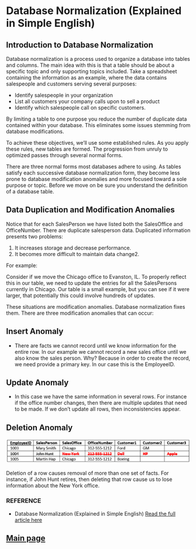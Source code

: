 # Database Normalization (Explained in Simple English)

## Introduction to Database Normalization

Database normalization is a process used to organize a database into tables and columns.  The main idea with this is that a table should be about a specific topic and only supporting topics included. Take a spreadsheet containing the information as an example, where the data contains salespeople and customers serving several purposes:

- Identify salespeople in your organization
- List all customers your company calls upon to sell a product
- Identify which salespeople call on specific customers.

By limiting a table to one purpose you reduce the number of duplicate data contained within your database. This eliminates some issues stemming from database modifications.

To achieve these objectives, we’ll use some established rules. As you apply these rules, new tables are formed. The progression from unruly to optimized passes through several normal forms.

There are three normal forms most databases adhere to using.  As tables satisfy each successive database normalization form, they become less prone to database modification anomalies and more focused toward a sole purpose or topic. Before we move on be sure you understand the definition of a database table.

## Data Duplication and Modification Anomalies

Notice that for each SalesPerson we have listed both the SalesOffice and OfficeNumber. There are duplicate salesperson data. Duplicated information presents two problems:

1. It increases storage and decrease performance.
2. It becomes more difficult to maintain data change2.

For example:

Consider if we move the Chicago office to Evanston, IL. To properly reflect this in our table, we need to update the entries for all the SalesPersons currently in Chicago.  Our table is a small example, but you can see if it were larger, that potentially this could involve hundreds of updates.

These situations are modification anomalies. Database normalization fixes them. There are three modification anomalies that can occur:

## Insert Anomaly

- There are facts we cannot record until we know information for the entire row.  In our example we cannot record a new sales office until we also know the sales person.  Why?  Because in order to create the record, we need provide a primary key.  In our case this is the EmployeeID.

## Update Anomaly

- In this case we have the same information in several rows. For instance if the office number changes, then there are multiple updates that need to be made.  If we don’t update all rows, then inconsistencies appear.

## Deletion Anomaly

![db](Images301/DB.png)

Deletion of a row causes removal of more than one set of facts.  For instance, if John Hunt retires, then deleting that row cause us to lose information about the New York office. 

### REFERENCE

- Database Normalization (Explained in Simple English) [Read the full article here](https://www.essentialsql.com/get-ready-to-learn-sql-database-normalization-explained-in-simple-english/)

## [Main page](https://amjadmesmar.github.io/reading-notes/)